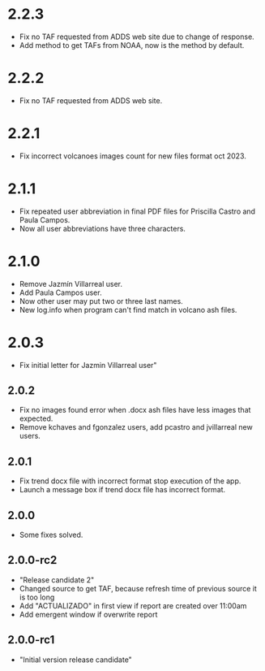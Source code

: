 # 2.2.3

- Fix no TAF requested from ADDS web site due to change of response.
- Add method to get TAFs from NOAA, now is the method by default.

# 2.2.2

- Fix no TAF requested from ADDS web site.

# 2.2.1

- Fix incorrect volcanoes images count for new files format oct 2023. 

# 2.1.1

- Fix repeated user abbreviation in final PDF files for Priscilla Castro and
  Paula Campos.
- Now all user abbreviations have three characters.

# 2.1.0

- Remove Jazmín Villarreal user.
- Add Paula Campos user.
- Now other user may put two or three last names.
- New log.info when program can't find match in volcano ash files.

# 2.0.3

- Fix initial letter for Jazmin Villarreal user"

## 2.0.2

- Fix no images found error when .docx ash files have less images that expected.
- Remove kchaves and fgonzalez users, add pcastro and jvillarreal new users.

## 2.0.1

- Fix trend docx file with incorrect format stop execution of the app.
- Launch a message box if trend docx file has incorrect format.

## 2.0.0

- Some fixes solved.

## 2.0.0-rc2

- "Release candidate 2"
- Changed source to get TAF, because refresh time of previous source it is too long
- Add "ACTUALIZADO" in first view if report are created over 11:00am
- Add emergent window if overwrite report

## 2.0.0-rc1

- "Initial version release candidate"